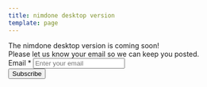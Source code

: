 ```yaml
---
title: nimdone desktop version
template: page
---
```


<html>
<form action="https://mail.nimdone.com/index.php/lists/qm279gevyvb5c/subscribe" method="post">
        <div class="box box-primary borderless">

<div class="box-body">
<div class="callout callout-info">
The nimdone desktop version is coming soon! </br>Please let us know your email so we can keep you posted.</br>
</div>

<div class="form-group field-text wrap-email form-row">
    <label for="EMAIL" class="required">Email <span class="required">*</span></label>    <input class="form-control field-email field-type-text" placeholder="Enter your email" type="text" name="EMAIL" id="EMAIL"/>        </div>

<div style="position: absolute; left: -5000px;" aria-hidden="true">
    		<input type="text" name="55635f644f5ff8586479d45b984daa6e26db97a0" tabindex="-1" autocomplete="55635f644f5ff8586479d45b984daa6e26db97a0" value=""/>
    	</div></div>

<div class="box-footer">
<div class="pull-right"><input type="submit" class="btn btn-primary btn-flat button" name="yt0" value="Subscribe"/></div>

<div class="clearfix"> </div>
</div>
</div>
        </form>
</html>
